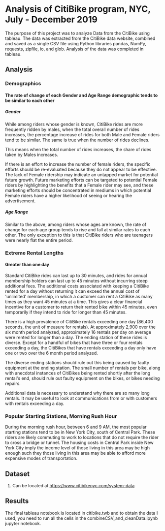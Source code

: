 # Analysis of CitiBike program, NYC, July - December 2019

The purpose of this project was to analyze Data from the CitiBike using tableau. The data was extracted from the CitiBike data website, combined and saved as a single CSV file using Python libraries pandas, NumPy, requests, zipfile, io, and glob. Analysis of the data was completed in tableau. 

## Analysis

### Demographics

#### The rate of change of each Gender and Age Range demographic tends to be similar to each other 

##### Gender

While among riders whose gender is known, CitiBike rides are more frequently ridden by males, when the total overall number of rides increases, the percentage increase of rides for both Male and Female riders tend to be similar. The same is true when the number of rides declines. 

This means when the total number of rides increases, the share of rides taken by Males increases. 

If there is an effort to increase the number of female riders, the specific efforts should be re-evaluated because they do not appear to be effective. The lack of Female ridership may indicate an untapped market for potential future growth. Future marketing efforts can be targeted to potential Female riders by highlighting the benefits that a Female rider may see, and these marketing efforts should be concentrated in mediums in which potential Female riders have a higher likelihood of seeing or hearing the advertisement. 

##### Age Range

Similar to the above, among riders whose ages are known, the rate of change for each age group tends to rise and fall at similar rates to each other. The only exception to this is that CitiBike riders who are teenagers were nearly flat the entire period. 


### Extreme Rental Lengths

#### Greater than one day

Standard CitiBike rides can last up to 30 minutes, and rides for annual membership holders can last up to 45 minutes without incurring steep additional fees. The additional costs associated with keeping a CitiBike rented for a day without returning it can exceed the annual cost of 'unlimited' membership, in which a customer can rent a CitiBike as many times as they want 45 minutes at a time. This gives a clear financial incentive for a customer to return their rented bike within 45 minutes, even temporarily if they intend to ride for longer than 45 minutes. 

There is a high prevalence of CitiBike rentals exceeding one day (86,400 seconds, the unit of measure for rentals). At approximately 2,900 over the six month period analyzed, approximately 16 rentals per day on average were rented for longer than a day. The ending station of these rides is diverse. Except for a handful of bikes that have three or four rentals exceeding a day, the CitiBikes that have rentals exceeding a day only have one or two over the 6 month period analyzed. 

The diverse ending stations should rule out this being caused by faulty equipment at the ending station. The small number of rentals per bike, along with anecdotal instances of CitiBikes being rented shortly after the long rental's end, should rule out faulty equipment on the bikes, or bikes needing repairs. 

Additional data is necessary to understand why there are so many long rentals. It may be useful to look at communications from or with customers with rentals exceeding a day. 


### Popular Starting Stations, Morning Rush Hour

During the morning rush hour, between 6 and 9 AM, the most popular starting stations tend to be in New York City, south of Central Park. These riders are likely commuting to work to locations that do not require the rider to cross a bridge or tunnel. The housing costs in Central Park inside New York City imply the income level of those living in this area may be high enough such they those living in this area may be able to afford more expensive modes of transportation.

## Dataset

1. Can be located at https://www.citibikenyc.com/system-data

## Results

The final tableau notebook is located in citibike.twb and to obtain the data I used, you need to run all the cells in the combineCSV_and_cleanData.ipynb jupyter notebook. 
